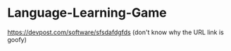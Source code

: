 # Language-Learning-Game
https://devpost.com/software/sfsdafdgfds
(don't know why the URL link is goofy)
